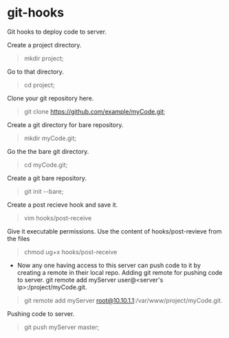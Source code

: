 # git-hooks
Git hooks to deploy code to server.


Create a project directory.
> mkdir project;

Go to that directory.
> cd project;

Clone your git repository here.
> git clone https://github.com/example/myCode.git;

Create a git directory for bare repository.
> mkdir myCode.git;

Go the the bare git directory.
> cd myCode.git;

Create a git bare repository.
> git init --bare;

Create a post recieve hook and save it.
> vim hooks/post-receive

Give it executable permissions. Use the content of hooks/post-revieve from the files 
> chmod ug+x hooks/post-receive


- Now any one having access to this server can push code to it by creating a remote in their local repo.
Adding git remote for pushing code to server. 
git remote add myServer user@<server's ip>:<path to this folder>/project/myCode.git.

> git remote add myServer root@10.10.1.1:/var/www/project/myCode.git.

Pushing code to server.
> git push myServer master;

